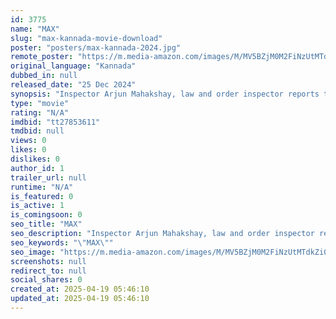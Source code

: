 ```yaml
---
id: 3775
name: "MAX"
slug: "max-kannada-movie-download"
poster: "posters/max-kannada-2024.jpg"
remote_poster: "https://m.media-amazon.com/images/M/MV5BZjM0M2FiNzUtMTdkZi00MzM3LTgyYTctMDRkMDVjMmM0Njc0XkEyXkFqcGc@._V1_SX300.jpg"
original_language: "Kannada"
dubbed_in: null
released_date: "25 Dec 2024"
synopsis: "Inspector Arjun Mahakshay, law and order inspector reports to duty at a new police station after a 2 months suspension and faces an unexpected situation. Can Arjun save the day?"
type: "movie"
rating: "N/A"
imdbid: "tt27853611"
tmdbid: null
views: 0
likes: 0
dislikes: 0
author_id: 1
trailer_url: null
runtime: "N/A"
is_featured: 0
is_active: 1
is_comingsoon: 0
seo_title: "MAX"
seo_description: "Inspector Arjun Mahakshay, law and order inspector reports to duty at a new police station after a 2 months suspension and faces an unexpected situation. Can Arjun save the day?"
seo_keywords: "\"MAX\""
seo_image: "https://m.media-amazon.com/images/M/MV5BZjM0M2FiNzUtMTdkZi00MzM3LTgyYTctMDRkMDVjMmM0Njc0XkEyXkFqcGc@._V1_SX300.jpg"
screenshots: null
redirect_to: null
social_shares: 0
created_at: 2025-04-19 05:46:10
updated_at: 2025-04-19 05:46:10
---
```


